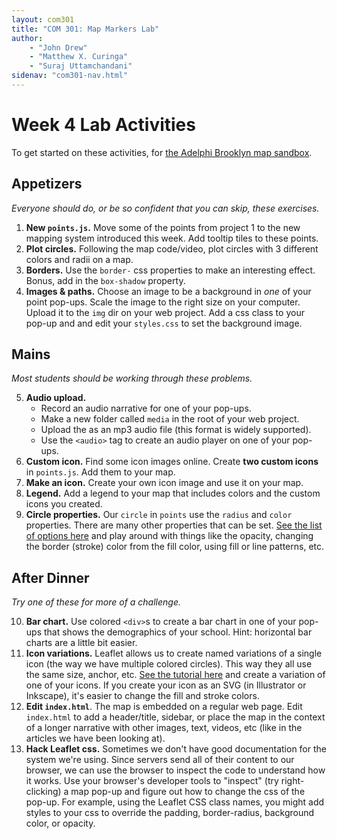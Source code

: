 ```yaml
---
layout: com301
title: "COM 301: Map Markers Lab"
author:
    - "John Drew"
    - "Matthew X. Curinga"
    - "Suraj Uttamchandani"
sidenav: "com301-nav.html"
---
```


Week 4 Lab Activities
=====================
To get started on these activities, for [the Adelphi Brooklyn map sandbox](https://codesandbox.io/p/sandbox/smoosh-glade-z6qnp5).


Appetizers
----------
_Everyone should do, or be so confident that you can skip, these exercises._

1. **New `points.js`.** Move some of the points from project 1 to the new
   mapping system introduced this week. Add tooltip tiles to these points.
2. **Plot circles.** Following the map code/video, plot circles with 3 different
   colors and radii on a map.
3. **Borders.** Use the `border-` css properties to make an interesting effect. Bonus, add in the `box-shadow` property.
4. **Images & paths.** Choose an image to be a background in _one_ of your point
   pop-ups. Scale the image to the right size on your computer. Upload it to
   the `img` dir on your web project. Add a css class to your pop-up and
   and edit your `styles.css` to set the background image.


Mains
-----
_Most students should be working through these problems._

5. **Audio upload.** 
    - Record an audio narrative for one of your pop-ups.
    - Make a new folder called `media` in the root of your web project.
    - Upload the as an mp3 audio file (this format is widely supported).
    - Use the `<audio>` tag to create an audio player on one of your pop-ups.
6. **Custom icon.** Find some icon images online. Create **two custom icons**
   in `points.js`. Add them to your map. 
7. **Make an icon.** Create your own icon image and use it on your map. 
8. **Legend.** Add a legend to your map that includes colors and the custom icons
   you created.
9. **Circle properties.** Our `circle` in `points` use the `radius` and `color` properties. 
   There are many other properties that can be set.
   [See the list of options here](https://leafletjs.com/reference.html#path)
   and play around with things like the opacity, changing the border (stroke) color
   from the fill color, using fill or line patterns, etc.

After Dinner
------------
_Try one of these for more of a challenge._

10. **Bar chart.** Use colored `<div>`s to create a bar chart in one of your pop-ups
   that shows the demographics of your school. Hint: horizontal bar charts are a little bit easier.
11. **Icon variations.** Leaflet allows us to create named variations
    of a single icon (the way we have multiple colored circles). This way they all use the
    same size, anchor, etc. [See the tutorial here](https://leafletjs.com/examples/custom-icons/)
    and create a variation of one of your icons. If you create your icon as an SVG
    (in Illustrator or Inkscape), it's easier to change the fill and stroke colors.
12. **Edit `index.html`**. The map is embedded on a regular web page. Edit `index.html`
    to add a header/title, sidebar, or place the map in the context of a longer narrative
    with other images, text, videos, etc (like in the articles we have been looking at).
13. **Hack Leaflet css.** Sometimes we don't have good documentation for the system we're using.
    Since servers send all of their content to our browser, we can use the browser to inspect
    the code to understand how it works. Use your browser's developer tools to "inspect" 
    (try right-clicking) a map pop-up and figure out how to change the css of the pop-up. For 
    example, using the Leaflet CSS class names, you might add styles to your css to override 
    the padding, border-radius, background color, or opacity.